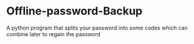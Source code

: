 # Offline-password-Backup
A python program that splits your password into some codes which can combine later to regain the password
